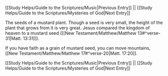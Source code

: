 [[Study Helps/Guide to the Scriptures/Music|Previous Entry]]  ||  [[Study Helps/Guide to the Scriptures/Mysteries of God|Next Entry]]

 The seeds of a mustard plant. Though a seed is very small, the height of the plant that grows from it is very great. Jesus compared the kingdom of heaven to a mustard seed ([[New Testament/Matthew/Matthew 13#^verse-31|Matt. 13:31]]).

 If you have faith as a grain of mustard seed, you can move mountains, [[New Testament/Matthew/Matthew 17#^verse-20|Matt. 17:20]].

[[Study Helps/Guide to the Scriptures/Music|Previous Entry]]  ||  [[Study Helps/Guide to the Scriptures/Mysteries of God|Next Entry]]